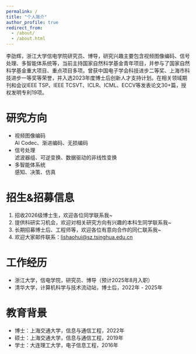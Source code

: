 ```yaml
---
permalink: /
title: "个人简介"
author_profile: true
redirect_from: 
  - /about/
  - /about.html
---
```


李劭辉，浙江大学信电学院研究员、博导，研究兴趣主要包含视频图像编码、信号处理、多智能体系统等，当前主持国家自然科学基金青年项目，并参与了国家自然科学基金重大项目、重点项目多项。曾获中国电子学会科技进步二等奖、上海市科技进步一等奖等荣誉，并入选2023年度博士后创新人才支持计划。在相关领域期刊和会议IEEE TSP、IEEE TCSVT、ICLR、ICML、ECCV等发表论文30+篇，授权发明专利19项。

研究方向
======
- 视频图像编码\
  AI Codec、渐进编码、无损编码
- 信号处理\
  滤波器组、可逆变换、数据驱动的非线性变换
- 多智能体系统\
  感知、决策、仿真

招生&招募信息
======
1. 招收2026级博士生，欢迎各位同学联系我~
2. 提供科研实习机会，欢迎对相关研究方向有兴趣的本科生同学联系我~
3. 长期招募博士后、工程师等，欢迎各位有意向合作的同仁联系我~
4. 欢迎大家邮件联系：lishaohui@sz.tsinghua.edu.cn

工作经历
======
- 浙江大学，信电学院，研究员、博导（预计2025年8月入职）  
- 清华大学，计算机科学与技术流动站，博士后，2022年 - 2025年

教育背景
======
- 博士：上海交通大学，信息与通信工程，2022年
- 硕士：上海交通大学，信息与通信工程，2019年
- 学士：大连理工大学，电子信息工程，2016年
